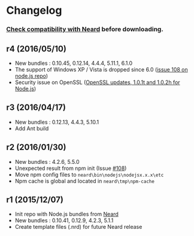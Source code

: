 # Changelog

### [Check compatibility with Neard](https://github.com/crazy-max/neard/wiki/binNode.js#latest) before downloading.

## r4 (2016/05/10)

* New bundles : 0.10.45, 0.12.14, 4.4.4, 5.11.1, 6.1.0
* The support of Windows XP / Vista is dropped since 6.0 ([issue 108 on node.js repo](https://github.com/nodejs/node/issues/3804))
* Security issue on OpenSSL ([OpenSSL updates, 1.0.1t and 1.0.2h for Node.js](https://nodejs.org/en/blog/vulnerability/openssl-may-2016/))

## r3 (2016/04/17)

* New bundles : 0.12.13, 4.4.3, 5.10.1
* Add Ant build

## r2 (2016/01/30)

* New bundles : 4.2.6, 5.5.0
* Unexpected result from npm init (Issue [#108](https://github.com/crazy-max/neard/issues/108))
* Move npm config files to `neard\bin\nodejs\nodejsx.x.x\etc`
* Npm cache is global and located in `neard\tmp\npm-cache`

## r1 (2015/12/07)

* Init repo with Node.js bundles from [Neard](https://github.com/crazy-max/neard)
* New bundles : 0.10.41, 0.12.9, 4.2.3, 5.1.1
* Create template files (.nrd) for future Neard release
